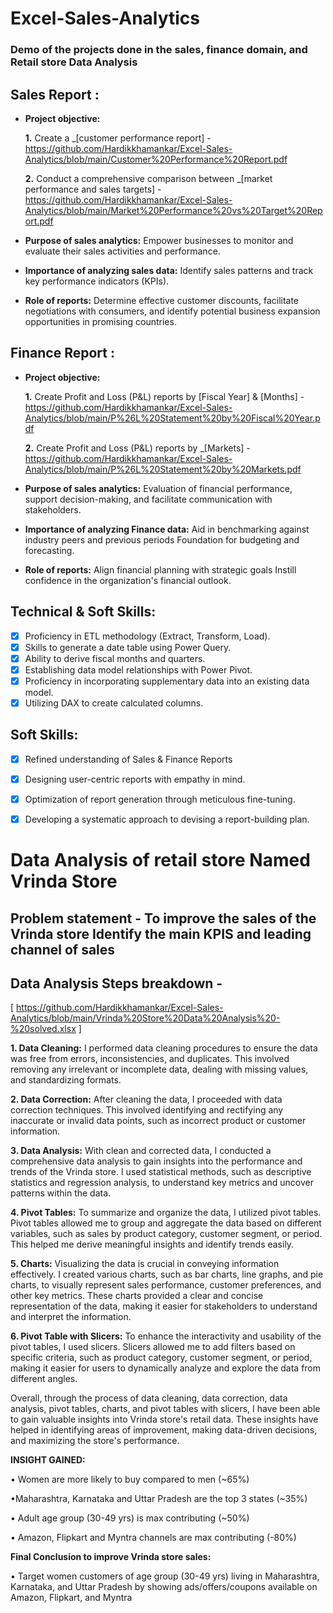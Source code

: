 # Excel-Sales-Analytics

### Demo of the projects done in the sales, finance domain, and Retail store Data Analysis

## Sales Report :


- **Project objective:** 

    **1.** Create a _[customer performance report] - https://github.com/Hardikkhamankar/Excel-Sales-Analytics/blob/main/Customer%20Performance%20Report.pdf

    **2.** Conduct a comprehensive comparison between _[market performance and sales targets] - https://github.com/Hardikkhamankar/Excel-Sales-Analytics/blob/main/Market%20Performance%20vs%20Target%20Report.pdf

- **Purpose of sales analytics:** Empower businesses to monitor and evaluate their sales activities and performance.

- **Importance of analyzing sales data:** Identify sales patterns and track key performance indicators (KPIs).

- **Role of reports:** Determine effective customer discounts, facilitate negotiations with consumers, and identify potential business expansion opportunities in promising countries.


## Finance Report :

- **Project objective:** 

    **1.** Create Profit and Loss (P&L) reports by [Fiscal Year] & [Months] - https://github.com/Hardikkhamankar/Excel-Sales-Analytics/blob/main/P%26L%20Statement%20by%20Fiscal%20Year.pdf
  
   **2.** Create Profit and Loss (P&L) reports by _[Markets] - https://github.com/Hardikkhamankar/Excel-Sales-Analytics/blob/main/P%26L%20Statement%20by%20Markets.pdf
  
- **Purpose of sales analytics:** Evaluation of financial performance, support decision-making, and facilitate communication with stakeholders.

- **Importance of analyzing Finance data:** Aid in benchmarking against industry peers and previous periods Foundation for budgeting and forecasting.

- **Role of reports:** Align financial planning with strategic goals Instill confidence in the organization's financial outlook.


## Technical & Soft Skills:
- [x]	Proficiency in ETL methodology (Extract, Transform, Load).
- [x]	Skills to generate a date table using Power Query.
- [x]	Ability to derive fiscal months and quarters.
- [x]	Establishing data model relationships with Power Pivot.
- [x]	Proficiency in incorporating supplementary data into an existing data model.
- [x]	Utilizing DAX to create calculated columns.

## Soft Skills:
- [x]	Refined understanding of Sales & Finance Reports
- [x]	Designing user-centric reports with empathy in mind.
- [x]	Optimization of report generation through meticulous fine-tuning.
- [x]	Developing a systematic approach to devising a report-building plan.


# Data Analysis of retail store Named Vrinda Store 

## Problem statement - To improve the sales of the Vrinda store Identify the main KPIS and leading channel of sales 

  ## Data Analysis Steps breakdown - 
  
  [ https://github.com/Hardikkhamankar/Excel-Sales-Analytics/blob/main/Vrinda%20Store%20Data%20Analysis%20-%20solved.xlsx ]

**1. Data Cleaning:** I performed data cleaning procedures to ensure the data was free from errors, inconsistencies, and duplicates. This involved removing any irrelevant or incomplete data, dealing with missing values, and standardizing formats.

**2. Data Correction:** After cleaning the data, I proceeded with data correction techniques. This involved identifying and rectifying any inaccurate or invalid data points, such as incorrect product or customer information.

**3. Data Analysis:** With clean and corrected data, I conducted a comprehensive data analysis to gain insights into the performance and trends of the Vrinda store. I used statistical methods, such as descriptive statistics and regression analysis, to understand key metrics and uncover patterns within the data.

**4. Pivot Tables:** To summarize and organize the data, I utilized pivot tables. Pivot tables allowed me to group and aggregate the data based on different variables, such as sales by product category, customer segment, or period. This helped me derive meaningful insights and identify trends easily.

**5. Charts:** Visualizing the data is crucial in conveying information effectively. I created various charts, such as bar charts, line graphs, and pie charts, to visually represent sales performance, customer preferences, and other key metrics. These charts provided a clear and concise representation of the data, making it easier for stakeholders to understand and interpret the information.

**6. Pivot Table with Slicers:** To enhance the interactivity and usability of the pivot tables, I used slicers. Slicers allowed me to add filters based on specific criteria, such as product category, customer segment, or period, making it easier for users to dynamically analyze and explore the data from different angles.

Overall, through the process of data cleaning, data correction, data analysis, pivot tables, charts, and pivot tables with slicers, I have been able to gain valuable insights into Vrinda store's retail data. These insights have helped in identifying areas of improvement, making data-driven decisions, and maximizing the store's performance.

**INSIGHT GAINED:**

• Women are more likely to buy compared to men (~65%)

•Maharashtra, Karnataka and Uttar Pradesh are the top 3 states (~35%)

• Adult age group (30-49 yrs) is max contributing (~50%)

• Amazon, Flipkart and Myntra channels are max contributing (-80%)

**Final Conclusion to improve Vrinda store sales:**

• Target women customers of age group (30-49 yrs) living in  Maharashtra, Karnataka, and Uttar Pradesh by showing ads/offers/coupons available on Amazon, Flipkart, and Myntra


